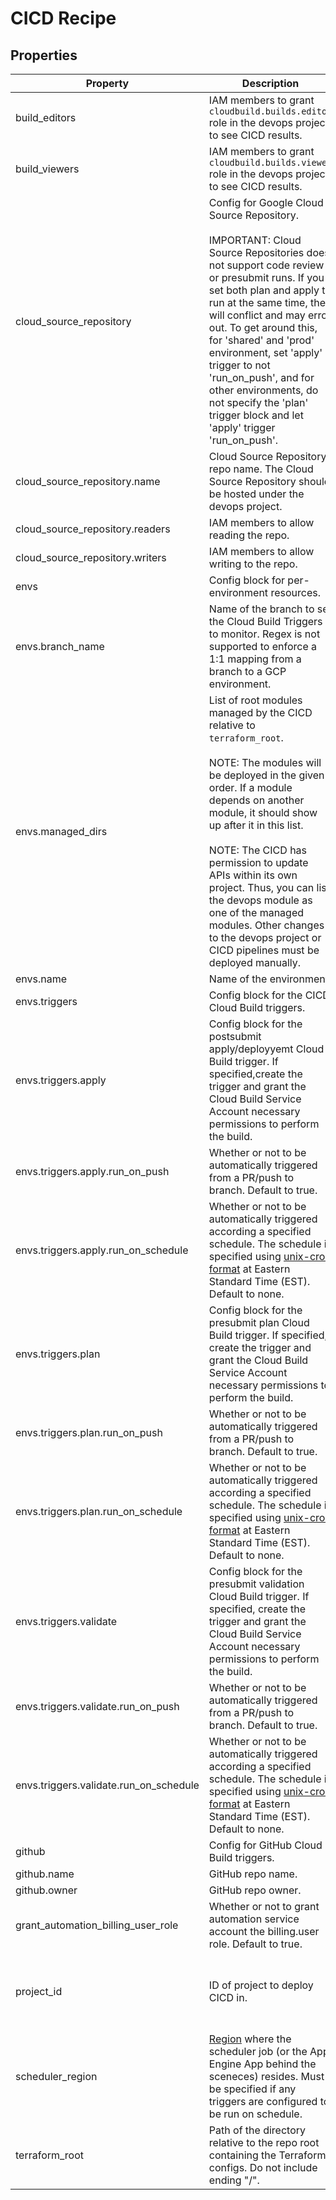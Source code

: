 # CICD Recipe

<!-- These files are auto generated -->

## Properties

| Property | Description | Type | Required | Default | Pattern |
| -------- | ----------- | ---- | -------- | ------- | ------- |
| build_editors | IAM members to grant `cloudbuild.builds.editor` role in the devops project        to see CICD results. | array(string) | false | - | - |
| build_viewers | IAM members to grant `cloudbuild.builds.viewer` role in the devops project        to see CICD results. | array(string) | false | - | - |
| cloud_source_repository | Config for Google Cloud Source Repository.<br><br>IMPORTANT: Cloud Source Repositories does not support code review or        presubmit runs. If you set both plan and apply to run at the same time,        they will conflict and may error out. To get around this, for 'shared'        and 'prod' environment, set 'apply' trigger to not 'run_on_push',        and for other environments, do not specify the 'plan' trigger block        and let 'apply' trigger 'run_on_push'. | object | false | - | - |
| cloud_source_repository.name | Cloud Source Repository repo name.            The Cloud Source Repository should be hosted under the devops project. | string | true | - | - |
| cloud_source_repository.readers | IAM members to allow reading the repo. | array(string) | false | - | - |
| cloud_source_repository.writers | IAM members to allow writing to the repo. | array(string) | false | - | - |
| envs | Config block for per-environment resources. | array(object) | true | - | - |
| envs.branch_name | Name of the branch to set the Cloud Build Triggers to monitor.            Regex is not supported to enforce a 1:1 mapping from a branch to a GCP            environment. | string | true | - | - |
| envs.managed_dirs | List of root modules managed by the CICD relative to `terraform_root`.<br><br>NOTE: The modules will be deployed in the given order. If a module            depends on another module, it should show up after it in this list.<br><br>NOTE: The CICD has permission to update APIs within its own project.            Thus, you can list the devops module as one of the managed modules.            Other changes to the devops project or CICD pipelines must be deployed            manually. | array(string) | false | - | - |
| envs.name | Name of the environment. | string | true | - | - |
| envs.triggers | Config block for the CICD Cloud Build triggers. | object | true | - | - |
| envs.triggers.apply | Config block for the postsubmit apply/deployyemt Cloud Build trigger.                If specified,create the trigger and grant the Cloud Build Service Account                necessary permissions to perform the build. | object | false | - | - |
| envs.triggers.apply.run_on_push | Whether or not to be automatically triggered from a PR/push to branch.                    Default to true. | boolean | false | - | - |
| envs.triggers.apply.run_on_schedule | Whether or not to be automatically triggered according a specified schedule.                    The schedule is specified using [unix-cron format](https://cloud.google.com/scheduler/docs/configuring/cron-job-schedules#defining_the_job_schedule)                    at Eastern Standard Time (EST). Default to none. | string | false | - | - |
| envs.triggers.plan | Config block for the presubmit plan Cloud Build trigger.                If specified, create the trigger and grant the Cloud Build Service Account                necessary permissions to perform the build. | object | false | - | - |
| envs.triggers.plan.run_on_push | Whether or not to be automatically triggered from a PR/push to branch.                    Default to true. | boolean | false | - | - |
| envs.triggers.plan.run_on_schedule | Whether or not to be automatically triggered according a specified schedule.                    The schedule is specified using [unix-cron format](https://cloud.google.com/scheduler/docs/configuring/cron-job-schedules#defining_the_job_schedule)                    at Eastern Standard Time (EST). Default to none. | string | false | - | - |
| envs.triggers.validate | Config block for the presubmit validation Cloud Build trigger. If specified, create                the trigger and grant the Cloud Build Service Account necessary permissions to                perform the build. | object | false | - | - |
| envs.triggers.validate.run_on_push | Whether or not to be automatically triggered from a PR/push to branch.                    Default to true. | boolean | false | - | - |
| envs.triggers.validate.run_on_schedule | Whether or not to be automatically triggered according a specified schedule.                    The schedule is specified using [unix-cron format](https://cloud.google.com/scheduler/docs/configuring/cron-job-schedules#defining_the_job_schedule)                    at Eastern Standard Time (EST). Default to none. | string | false | - | - |
| github | Config for GitHub Cloud Build triggers. | object | false | - | - |
| github.name | GitHub repo name. | string | false | - | - |
| github.owner | GitHub repo owner. | string | false | - | - |
| grant_automation_billing_user_role | Whether or not to grant automation service account the billing.user role.        Default to true. | boolean | false | - | - |
| project_id | ID of project to deploy CICD in. | string | false | - | ^[a-z][a-z0-9\-]{4,28}[a-z0-9]$ |
| scheduler_region | [Region](https://cloud.google.com/appengine/docs/locations) where the scheduler        job (or the App Engine App behind the sceneces) resides. Must be specified if        any triggers are configured to be run on schedule. | string | true | - | - |
| terraform_root | Path of the directory relative to the repo root containing the Terraform configs.        Do not include ending "/". | string | true | - | - |
